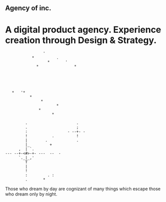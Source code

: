 ## Agency of inc.

# A digital product agency. Experience creation through Design & Strategy.


```
                 '
            *          .
                   *       '
              *                *





   *   '*
           *
                *
                       *
               *
                     *

         .                      .
         .                      ;
         :                  - --+- -
         !           .          !
         |        .             .
         |_         +
      ,  | `.
--- --+-<#>-+- ---  --  -
      `._|_,'
         T
         |
         !
         :         . : 
         .       *
```
         
    
    
Those who dream by day are cognizant of many things which escape those who dream only by night.
